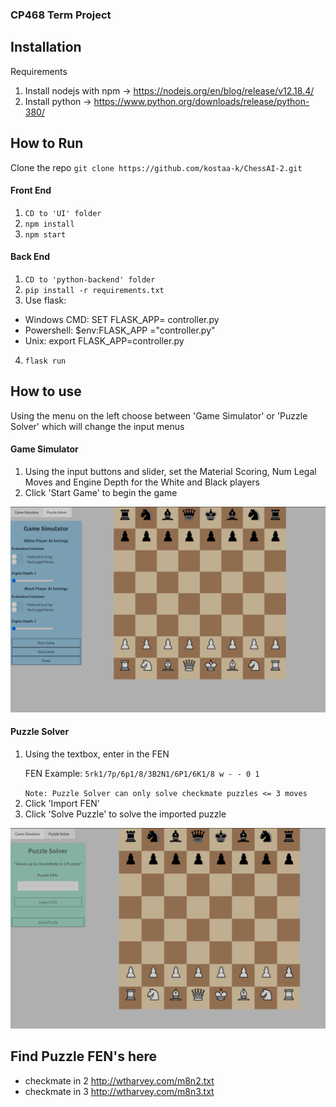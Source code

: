 ### CP468 Term Project

## Installation

Requirements
1. Install nodejs with npm -> https://nodejs.org/en/blog/release/v12.18.4/
2. Install python -> https://www.python.org/downloads/release/python-380/

## How to Run

Clone the repo
`git clone https://github.com/kostaa-k/ChessAI-2.git`

#### Front End
1. `CD to 'UI' folder`
2. `npm install`
3. `npm start`

#### Back End
1. `CD to 'python-backend' folder`
2. `pip install -r requirements.txt`
3. Use flask:
- Windows CMD: SET FLASK_APP= controller.py
- Powershell: $env:FLASK_APP ="controller.py"
- Unix: export FLASK_APP=controller.py
4. `flask run`

## How to use
Using the menu on the left choose between 'Game Simulator' or 'Puzzle Solver' which will change the input menus

#### Game Simulator 
1. Using the input buttons and slider, set the Material Scoring, Num Legal Moves and Engine Depth for the White and Black players
2. Click 'Start Game' to begin the game

![Game Simulator Image](https://github.com/kostaa-k/ChessAI-2/blob/master/Site-Images/GameSimulation.PNG)

#### Puzzle Solver
1. Using the textbox, enter in the FEN</p>
FEN Example: `5rk1/7p/6p1/8/3B2N1/6P1/6K1/8 w - - 0 1`</p>
`Note: Puzzle Solver can only solve checkmate puzzles <= 3 moves`
2. Click 'Import FEN'
3. Click 'Solve Puzzle' to solve the imported puzzle

![Puzzle Solver Image](https://github.com/kostaa-k/ChessAI-2/blob/master/Site-Images/PuzzleSolver.PNG)

## Find Puzzle FEN's here
- checkmate in 2 http://wtharvey.com/m8n2.txt
- checkmate in 3 http://wtharvey.com/m8n3.txt
